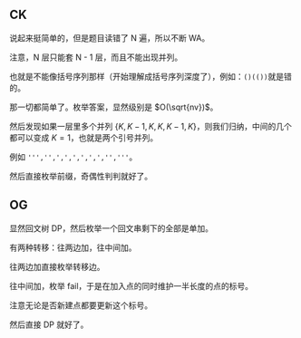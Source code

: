 ## CK
说起来挺简单的，但是题目读错了 N 遍，所以不断 WA。

注意，N 层只能套 N - 1 层，而且不能出现并列。

也就是不能像括号序列那样（开始理解成括号序列深度了），例如：`()(())`就是错的。

那一切都简单了。枚举答案，显然级别是 $O(\sqrt{nv})$。

然后发现如果一层里多个并列 $\{K, K-1, K, K, K-1, K\}$，则我们归纳，中间的几个都可以变成 $K = 1$，也就是两个引号并列。

例如 `''','',',',',',',','','''`。

然后直接枚举前缀，奇偶性判判就好了。

## OG
显然回文树 DP，然后枚举一个回文串剩下的全部是单加。

有两种转移：往两边加，往中间加。

往两边加直接枚举转移边。

往中间加，枚举 fail，于是在加入点的同时维护一半长度的点的标号。

注意无论是否新建点都要更新这个标号。

然后直接 DP 就好了。
